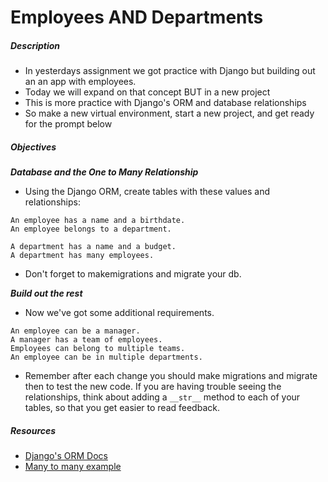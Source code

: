 # Employees AND Departments

##### Description

* In yesterdays assignment we got practice with Django but building out an an app with employees.
* Today we will expand on that concept BUT in a new project
* This is more practice with Django's ORM and database relationships
* So make a new virtual environment, start a new project, and get ready for the prompt below

##### Objectives

***Database and the One to Many Relationship***

* Using the Django ORM, create tables with these values and relationships:

```
An employee has a name and a birthdate.  
An employee belongs to a department.

A department has a name and a budget.  
A department has many employees.
```
* Don't forget to makemigrations and migrate your db.

***Build out the rest***

* Now we've got some additional requirements.

```
An employee can be a manager.  
A manager has a team of employees.  
Employees can belong to multiple teams.  
An employee can be in multiple departments.  
```
* Remember after each change you should make migrations and migrate then to test the new code. If you are having trouble seeing the relationships, think about adding a `__str__` method to each of your tables, so that you get easier to read feedback.  

##### Resources

* [Django's ORM Docs](https://docs.djangoproject.com/en/dev/topics/db/models/)  
* [Many to many example](https://docs.djangoproject.com/en/dev/topics/db/examples/many_to_many/)
